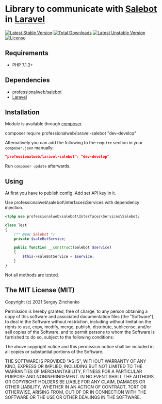 Library to communicate with [Salebot](https://salebot.pro/) in [Laravel](https://laravel.com)
====

[![Latest Stable Version](http://poser.pugx.org/professionalweb/laravel-salebot/v)](https://packagist.org/packages/professionalweb/laravel-salebot) 
[![Total Downloads](http://poser.pugx.org/professionalweb/laravel-salebot/downloads)](https://packagist.org/packages/professionalweb/laravel-salebot) 
[![Latest Unstable Version](http://poser.pugx.org/professionalweb/laravel-salebot/v/unstable)](https://packagist.org/packages/professionalweb/laravel-salebot) 
[![License](http://poser.pugx.org/professionalweb/laravel-salebot/license)](https://packagist.org/packages/professionalweb/laravel-salebot)


Requirements
------------
- PHP 7.1.3+


Dependencies
------------
- [professionalweb/salebot](https://github.com/SergioMadness/salebot-lib)
- [Laravel](https://laravel.com)


Installation
------------
Module is available through [composer](https://getcomposer.org/)

composer require professionalweb/laravel-salebot "dev-develop"

Alternatively you can add the following to the `require` section in your `composer.json` manually:

```json
"professionalweb/laravel-salebot": "dev-develop"
```
Run `composer update` afterwards.

Using
-----------
At first you have to publish config. Add set API key in it.

Use professionalweb\salebot\Interfaces\Services with dependency injection.

```php
<?php use professionalweb\salebot\Interfaces\Services\Salebot;

class Test 
{
    /** @var Salebot */
    private $saleBotService;

    public function __construct(Salebot $service)
    {
        $this->saleBotService = $service;
    }
}
```

Not all methods are tested.


The MIT License (MIT)
---------------------

Copyright (c) 2021 Sergey Zinchenko

Permission is hereby granted, free of charge, to any person obtaining a copy
of this software and associated documentation files (the "Software"), to deal
in the Software without restriction, including without limitation the rights
to use, copy, modify, merge, publish, distribute, sublicense, and/or sell
copies of the Software, and to permit persons to whom the Software is
furnished to do so, subject to the following conditions:

The above copyright notice and this permission notice shall be included in all
copies or substantial portions of the Software.

THE SOFTWARE IS PROVIDED "AS IS", WITHOUT WARRANTY OF ANY KIND, EXPRESS OR
IMPLIED, INCLUDING BUT NOT LIMITED TO THE WARRANTIES OF MERCHANTABILITY,
FITNESS FOR A PARTICULAR PURPOSE AND NONINFRINGEMENT. IN NO EVENT SHALL THE
AUTHORS OR COPYRIGHT HOLDERS BE LIABLE FOR ANY CLAIM, DAMAGES OR OTHER
LIABILITY, WHETHER IN AN ACTION OF CONTRACT, TORT OR OTHERWISE, ARISING FROM,
OUT OF OR IN CONNECTION WITH THE SOFTWARE OR THE USE OR OTHER DEALINGS IN THE
SOFTWARE.